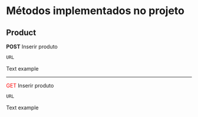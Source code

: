 # Métodos implementados no projeto

## Product
**POST** Inserir produto
```bash
URL
```
Text example

<hr/>

<span style="color: red">GET </span> Inserir produto
```bash
URL
```
Text example

